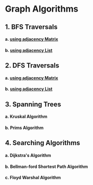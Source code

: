 # Graph Algorithms

## 1. BFS Traversals
#### a. [using adjacency Matrix](https://github.com/grv0908/InterviewPreparation/blob/master/Graphs/GraphMatrixBFS.java)
#### b. [using adjacency List](https://github.com/grv0908/InterviewPreparation/blob/master/Graphs/GraphBFS.java)

## 2. DFS Traversals
#### a. [using adjacency Matrix](https://github.com/grv0908/InterviewPreparation/blob/master/Graphs/GraphMatrixDFS.java)
#### b. [using adjacency List](https://github.com/grv0908/InterviewPreparation/blob/master/Graphs/GraphDFS.java)

## 3. Spanning Trees
#### a. Kruskal Algorithm
#### b. Prims Algorithm

## 4. Searching Algorithms
#### a. Dijkstra's Algorithm
#### b. Bellman-ford Shortest Path Algorithm 
#### c. Floyd Warshal Algorithm
